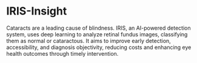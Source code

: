 # IRIS-Insight
Cataracts are a leading cause of blindness. IRIS, an AI-powered detection system, uses deep learning to analyze retinal fundus images, classifying them as normal or cataractous. It aims to improve early detection, accessibility, and diagnosis objectivity, reducing costs and enhancing eye health outcomes through timely intervention.
